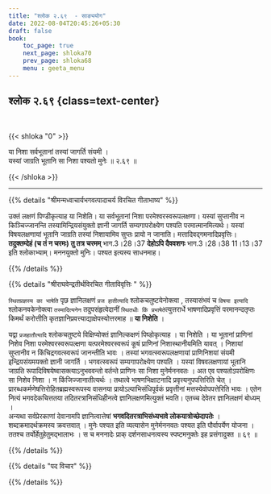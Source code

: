```yaml
---
title: "श्लोक २.६९  - साङ्ययोग"
date: 2022-08-04T20:45:26+05:30
draft: false
book:
    toc_page: true
    next_page: shloka70
    prev_page: shloka68
    menu : geeta_menu
---
```




## श्लोक २.६९ {class=text-center}

<br/>

{{< shloka  "0"  >}}

या निशा सर्वभूतानां तस्यां जागर्ति संयमी ।  
यस्यां जाग्रति भूतानि सा निशा पश्यतो मुनेः ॥ २.६९ ॥

{{< /shloka >}}

---


{{% details "श्रीमन्मध्वाचार्यभगवत्पादाचर्य विरचित  गीताभाष्य" %}}

उक्तं लक्षणं पिण्डीकृत्याह या निशेति। या सर्वभूतानां निशा परमेश्वरस्वरूपलक्षणा। यस्यां सुप्तानीव न किञ्चिज्जानन्ति तस्यामिन्द्रियसंयुक्तो ज्ञानी जागर्ति सम्यगापरोक्ष्येण पश्यति परमात्मानमित्यर्थः। यस्यां विषयलक्षणायां भूतानि जाग्रति तस्यां निशायामिव सुप्तः प्रायो न जानाति। मत्तादिवद्गमनादिप्रवृत्तिः। 
**तदुक्तम्देहं (च तं न चरमः) तु तत्र चरमम्** भाग.3।28।37 
**देहोऽपि दैववशगः** भाग.3।28।38 11।13।37 इति श्लोकाभ्याम्। मननयुक्तो मुनिः। पश्यत इत्यस्य साधनमाह।

{{% /details %}}



{{% details "श्रीराघवेन्द्रतीर्थविरचित गीताविवृत्तिः " %}}


`स्थितप्रज्ञस्य का भाषेति` पृछ ज्ञानिलक्षणं
`प्रज हातीत्यादि`  श्लोकचतुष्टयेनोक्त्वा , तस्यासंभवं च `विषया इत्यादि`
श्लोकनवकेनोक्त्वा `तस्मादित्यनेन` तदुपसंहृत्वेदानीं 
`स्थितधीः किं प्रभाषेते`त्युत्तरार्धे  भाषणादिप्रवृत्तिं परमानन्दतृप्तः किमर्थं करोत्तीति कृतज्ञानिप्रवत्त्याद्याक्षेपस्योत्तरमाह ॥ **या निशेति** ।  

यद्वा `प्रजहातौत्यादि`  श्लोकचतुष्टये विक्षिप्योक्तं ज्ञानिल्कक्षणं पिष्डोकृत्याह । 
या निशेति । या भूतानां प्राणिनां निशेव निशा परमेश्वरस्वरूपल्क्षणा 
यत्परमेश्वरस्वरूपं कूषं प्राणिनां निशास्थानीयमिति यावत्‌ । 
निशायां सुप्तानीव न किंचिद्रगवत्स्वरूपं जानन्तीति भावः ।
तस्यां भगवत्स्वरूपलक्षणायां  प्राणिनिशयां संयमी इन्द्रियसंयमयक्तो ज्ञानी जागर्ति ।
भगवत्स्वरूपं सम्यगापरोक्ष्येण पश्यति । 
यस्यां विषवलक्षणायां भूतानि जाग्रति रूपादिविषयेष्वासक्त्याऽनुभववन्तो वर्तन्ते 
प्राणिनः सा निशा मुनेर्मननवतः । 
अत एव पश्यतोऽपरोक्षिणः सा निशेव निशा ।
न किंजिज्जानातीत्यर्थः । तथात्वे भाषणभिक्षाटनादि प्रवृत्त्यनुपपत्तिरिति चेत्‌ ।
प्रारब्धकर्मणेषत्तिरोहितब्रह्मस्वरूपस्य वासनया प्रायोऽल्पाभिसंधिपूर्वकं
प्रवृत्तीनां मत्तस्येवोपपत्तेरिति भावः । एतेन नित्यं भगवदेकचित्ततया
तदितरत्रानिसंधिहीनत्वे ज्ञानिलक्षणमित्युक्तं भवति। 
एतच्च देवेतर ज्ञानिलक्षणं बोध्यम्‌ ।  
अन्यथा सर्वप्रेरकाणां देवानामपि ज्ञानित्वात्तेषां
**भगवदितरत्राभिसंध्यभावे लोकयात्रोच्छेदापतेः** । शब्दक्रमादर्थक्रमस्य 
क्रवत्तवात् । मुनेः पश्यत इति व्यत्यासेन मुनेर्मननवतः पश्यत इति पौर्वापर्येण योजना ।
ततश्च तर्योर्हेतुहेतुमद्भालाभः । स च मननादेः प्राक् दर्शनसाधनत्वस्य स्पष्टमनुक्तेः इह प्रसंगादुक्त ॥ ६९ ॥

{{% /details %}}

{{% details "पद विचार" %}}


{{% /details %}}
